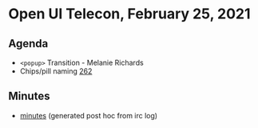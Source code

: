 # Open UI Telecon, February 25, 2021

## Agenda
* `<popup>` Transition - Melanie Richards
* Chips/pill naming [262](https://github.com/WICG/open-ui/pull/262)

## Minutes
* [minutes](https://www.w3.org/2021/02/25-openui-minutes.html) (generated post hoc from irc log)
